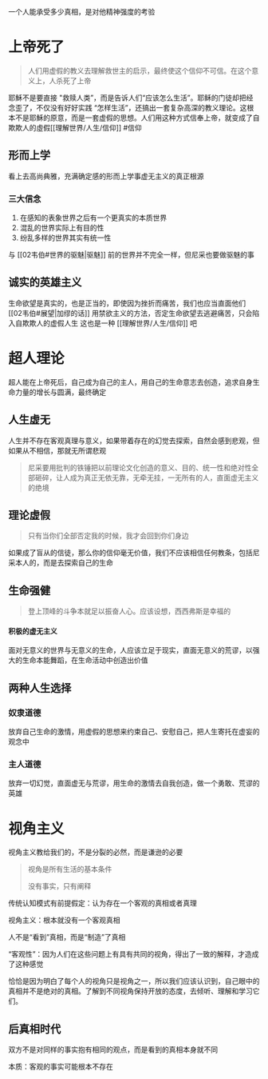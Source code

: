 一个人能承受多少真相，是对他精神强度的考验

# 上帝死了
> 人们用虚假的教义去理解救世主的启示，最终使这个信仰不可信。在这个意义上，人杀死了上帝

耶穌不是要直接 "救赎人类”，而是告诉人们“应该怎么生活”。耶稣的门徒却把经念歪了，不仅没有好好实践 “怎样生活”，还搞出一套复杂高深的教义理论。这根本不是耶穌的原意，而是一套虚假的思想。人们用这种方式信奉上帝，就变成了自欺欺人的虛假[[理解世界/人生/信仰]]
#信仰
## 形而上学
看上去高尚典雅，充满确定感的形而上学事虚无主义的真正根源
### 三大信念
1. 在感知的表象世界之后有一个更真实的本质世界
2. 混乱的世界实际上有目的性
3. 纷乱多样的世界其实有统一性

与 [[02韦伯#世界的驱魅|驱魅]] 前的世界并不完全一样，但尼采也要做驱魅的事

## 诚实的英雄主义
生命欲望是真实的，也是正当的，即使因为挫折而痛苦，我们也应当直面他们 [[02韦伯#展望|加缪的话]]
用禁欲主义的方法，否定生命欲望去逃避痛苦，只会陷入自欺欺人的虚假人生
这也是一种 [[理解世界/人生/信仰]] 吧

# 超人理论

超人能在上帝死后，自己成为自己的主人，用自己的生命意志去创造，追求自身生命力量的增长与圆满，最终确定

## 人生虚无
人生并不存在客观真理与意义，如果带着存在的幻觉去探索，自然会感到悲观，但如果从不相信，那就无所谓悲观

> 尼采要用批判的铁锤把以前理论文化创造的意义、目的、统一性和绝对性全部砸碎，让人成为真正无依无靠，无牵无挂，一无所有的人，直面虚无主义的绝境

## 理论虚假

> 只有当你们全部否定我的时候，我才会回到你们身边

如果成了盲从的信徒，那么你的信仰毫无价值，我们不应该相信任何教条，包括尼采本人的，而是去探索自己的生命

## 生命强健

> 登上顶峰的斗争本就足以振奋人心。应该设想，西西弗斯是幸福的

#### 积极的虚无主义

面对无意义的世界与无意义的生命，人应该立足于现实，直面无意义的荒谬，以强大的生命本能舞蹈，在生命活动中创造出价值

## 两种人生选择

### 奴隶道德

放弃自己生命的激情，用虚假的思想来约束自己、安慰自己，把人生寄托在虚妄的观念中

### 主人道德

放弃一切幻觉，直面虚无与荒谬，用生命的激情去自我创造，做一个勇敢、荒谬的英雄



# 视角主义

视角主义教给我们的，不是分裂的必然，而是谦逊的必要

> 视角是所有生活的基本条件
>
> 没有事实，只有阐释

传统认知模式有前提假定：认为存在一个客观的真相或者真理

视角主义：根本就没有一个客观真相

人不是“看到”真相，而是“制造”了真相

“客观性”：因为人们在这些问题上有具有共同的视角，得出了一致的解释，才造成了这种感觉

恰恰是因为明白了每个人的视角只是视角之一，所以我们应该认识到，自己眼中的真相并不是绝对的真相。了解到不同视角保持开放的态度，去倾听、理解和学习它们。

## 后真相时代

双方不是对同样的事实抱有相同的观点，而是看到的真相本身就不同

本质：客观的事实可能根本不存在
